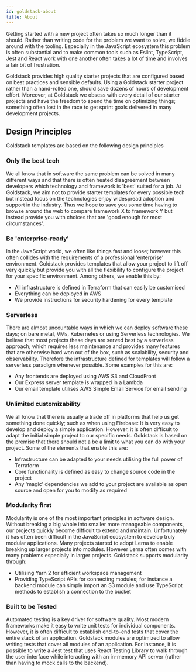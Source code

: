 ```yaml
---
id: goldstack-about
title: About
---
```


Getting started with a new project often takes so much longer than it should. Rather than writing code for the problem we want to solve, we fiddle around with the tooling. Especially in the JavaScript ecosystem this problem is often substantial and to make common tools such as Eslint, TypeScript, Jest and React work with one another often takes a lot of time and involves a fair bit of frustration.

Goldstack provides high quality starter projects that are configured based on best practices and sensible defaults. Using a Goldstack starter project rather than a hand-rolled one, should save dozens of hours of development effort. Moreover, at Goldstack we obsess with every detail of our starter projects and have the freedom to spend the time on optimizing things; something often lost in the race to get sprint goals delivered in many development projects.

## Design Principles

Goldstack templates are based on the following design principles

### Only the best tech

We all know that in software the same problem can be solved in many different ways and that there is often heated disagreement between developers which technology and framework is 'best' suited for a job. At Goldstack, we aim not to provide starter templates for every possible tech but instead focus on the technologies enjoy widespread adoption and support in the industry. Thus we hope to save you some time having to browse around the web to compare framework X to framework Y but instead provide you with choices that are 'good enough for most circumstances'.

### Be 'enterprise-ready'

In the JavaScript world, we often like things fast and loose; however this often collides with the requirements of a professional 'enterprise' environment. Goldstack provides templates that allow your project to lift off very quickly but provide you with all the flexibility to configure the project for your specific environment. Among others, we enable this by:

- All infrastructure is defined in Terraform that can easily be customised
- Everything can be deployed in AWS
- We provide instructions for security hardening for every template

### Serverless

There are almost uncountable ways in which we can deploy software these days; on bare metal, VMs, Kubernetes or using Serverless technologies. We believe that most projects these days are served best by a serverless approach; which requires less maintenance and provides many features that are otherwise hard won out of the box, such as scalability, security and observability. Therefore the infrastructure defined for templates will follow a serverless paradigm whenever possible. Some examples for this are:

- Any frontends are deployed using AWS S3 and CloudFront
- Our Express server template is wrapped in a Lambda
- Our email template utilises AWS Simple Email Service for email sending

### Unlimited customizability

We all know that there is usually a trade off in platforms that help us get something done quickly; such as when using Firebase: It is very easy to develop and deploy a simple application. However, it is often difficult to adapt the initial simple project to our specific needs. Goldstack is based on the premise that there should not a be a limit to what you can do with your project. Some of the elements that enable this are:

- Infrastructure can be adapted to your needs utilising the full power of Terraform
- Core functionality is defined as easy to change source code in the project
- Any 'magic' dependencies we add to your project are available as open source and open for you to modify as required

### Modularity first

Modularity is one of the most important principles in software design. Without breaking a big whole into smaller more manageable components, our projects quickly become difficult to extend and maintain. Unfortunately it has often been difficult in the JavaScript ecosystem to develop truly modular applications. Many projects started to adopt Lerna to enable breaking up larger projects into modules. However Lerna often comes with many problems especially in larger projects. Goldstack supports modularity through:

- Utilising Yarn 2 for efficient workspace management
- Providing TypeScript APIs for connecting modules; for instance a backend module can simply import an S3 module and use TypeScript methods to establish a connection to the bucket

### Built to be Tested

Automated testing is a key driver for software quality. Most modern frameworks make it easy to write unit tests for individual components. However, it is often difficult to establish end-to-end tests that cover the entire stack of an application. Goldstack modules are optimized to allow writing tests that cover all modules of an application. For instance, it is possible to write a Jest test that uses React Testing Library to walk through the user interface while interacting with an in-memory API server (rather than having to mock calls to the backend).